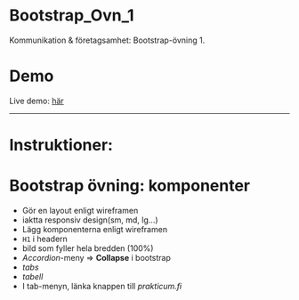 # Bootstrap_Ovn_1
Kommunikation &amp; företagsamhet: Bootstrap-övning 1.

# Demo
Live demo: [här](https://dvard.github.io/Bootstrap_Ovn_1)

___

# Instruktioner:

# Bootstrap övning: komponenter

- Gör en layout enligt wireframen
- iaktta responsiv design(sm, md, lg...)
- Lägg komponenterna enligt wireframen
- ``H1`` i headern
- bild som fyller hela bredden (100%)
- *Accordion*-meny => **Collapse** i bootstrap
- *tabs* 
- *tabell*
- I tab-menyn, länka knappen till *prakticum.fi* 
